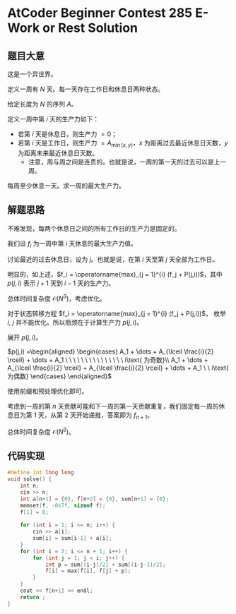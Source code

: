 # AtCoder Beginner Contest 285 E-Work or Rest Solution

## 题目大意

这是一个异世界。

定义一周有 $N$ 天。每一天存在工作日和休息日两种状态。

给定长度为 $N$ 的序列 $A$。

定义一周中第 $i$ 天的生产力如下：

- 若第 $i$ 天是休息日，则生产力 $=0$；
- 若第 $i$ 天是工作日，则生产力 $=A_{\operatorname{min}(x,y)}$，$x$ 为距离过去最近休息日天数，$y$ 为距离未来最近休息日天数。
  - 注意，周与周之间是连贯的。也就是说，一周的第一天的过去可以是上一周。

每周至少休息一天。求一周的最大生产力。



## 解题思路

不难发现，每两个休息日之间的所有工作日的生产力是固定的。

我们设 $f_i$ 为一周中第 $i$ 天休息的最大生产力值。

讨论最近的过去休息日，设为 $j$。也就是说，在第 $i$ 天至第 $j$ 天全部为工作日。

明显的，如上述，$f_i = \operatorname{max}_{j = 1}^{i} (f_j + P(j,i))$，其中 $p(j,i)$ 表示 $j+1$ 天到 $i-1$ 天的生产力。

总体时间复杂度 $\mathcal{O}(N^3)$，考虑优化。

对于状态转移方程 $f_i = \operatorname{max}_{j = 1}^{i} (f_j + P(j,i))$， 枚举 $i$, $j$ 并不能优化。所以瓶颈在于计算生产力 $p(j,i)$。

展开 $p(j,i)$。

$p(j,i) =\begin{aligned}
\begin{cases}
 A_1 + \dots + A_{\lceil \frac{i}{2} \rceil} + \dots + A_1 \ \ \ \ \ \ \ \ \ \ \ \ \ \ \ i\text{ 为奇数}\\
 A_1 + \dots + A_{\lceil \frac{i}{2} \rceil} + A_{\lceil \frac{i}{2} \rceil} + \dots + A_1 \ \ i\text{ 为偶数}
\end{cases}
\end{aligned}$

使用前缀和预处理优化即可。

考虑到一周的第 $n$ 天贡献可能和下一周的第一天贡献重复，我们固定每一周的休息日为第 1 天，从第 2 天开始递推，答案即为 $f_{n+1}$。

总体时间复杂度 $\mathcal{O}(N^2)$。

## 代码实现

``` cpp
#define int long long
void solve() {
	int n;
    cin >> n;
    int a[n+1] = {0}, f[n+2] = {0}, sum[n+1] = {0};
    memset(f, -0x7f, sizeof f);
    f[1] = 0;
    
    for (int i = 1; i <= n; i++) {
        cin >> a[i];
        sum[i] = sum[i-1] + a[i];
    }
    for (int i = 2; i <= n + 1; i++) {
        for (int j = 1; j < i; j++) {
            int p = sum[(i-j)/2] + sum[(i-j-1)/2];
            f[i] = max(f[i], f[j] + p);
        }
    }
    cout << f[n+1] << endl;
    return ;    
}
```

